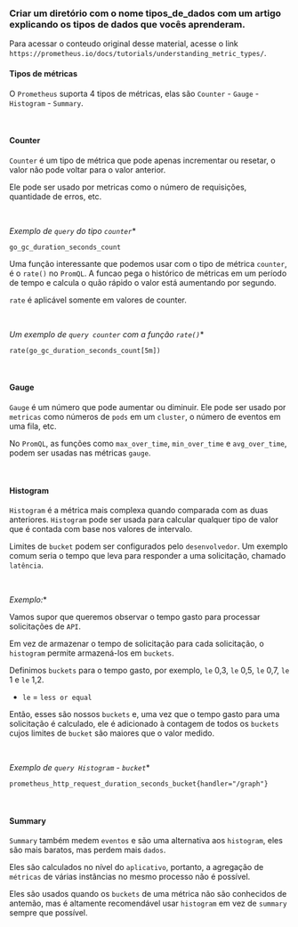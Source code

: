 ### Criar um diretório com o nome tipos_de_dados com um artigo explicando os tipos de dados que vocês aprenderam.

Para acessar o conteudo original desse material, acesse o link `https://prometheus.io/docs/tutorials/understanding_metric_types/`.

#### Tipos de métricas

O `Prometheus` suporta 4 tipos de métricas, elas são `Counter` - `Gauge` - `Histogram` - `Summary`.

&nbsp;

#### Counter

`Counter` é um tipo de métrica que pode apenas incrementar ou resetar, o valor não pode voltar para o valor anterior.

Ele pode ser usado por metricas como o número de requisições, quantidade de erros, etc.

&nbsp;

*_Exemplo de `query` do tipo `counter`_**

```PROMQL
go_gc_duration_seconds_count
```

Uma função interessante que podemos usar com o tipo de métrica `counter`, é o `rate()` no `PromQL`.
A funcao pega o histórico de métricas em um período de tempo e calcula o quão rápido o valor está aumentando por segundo.

`rate` é aplicável somente em valores de counter.

&nbsp;

*_Um exemplo de `query counter` com a função `rate()`_**

```PROMQL
rate(go_gc_duration_seconds_count[5m])
```

&nbsp;
&nbsp;

#### Gauge

`Gauge` é um número que pode aumentar ou diminuir. Ele pode ser usado por `metricas` como números de `pods` em um `cluster`, o número de eventos em uma fila, etc.

No `PromQL`, as funções como `max_over_time`, `min_over_time` e `avg_over_time`, podem ser usadas nas métricas `gauge`.

&nbsp;
&nbsp;

#### Histogram

`Histogram` é a métrica mais complexa quando comparada com as duas anteriores. `Histogram` pode ser usada para calcular qualquer tipo de valor que é contada com base nos valores de intervalo.

Limites de `bucket` podem ser configurados pelo `desenvolvedor`. Um exemplo comum seria o tempo que leva para responder a uma solicitação, chamado `latência`.

&nbsp;

*_Exemplo:_**

Vamos supor que queremos observar o tempo gasto para processar solicitações de `API`.

Em vez de armazenar o tempo de solicitação para cada solicitação, o `histogram` permite armazená-los em `buckets`.

Definimos `buckets` para o tempo gasto, por exemplo, `le` 0,3, `le` 0,5, `le` 0,7, `le` 1 e `le` 1,2.

- `le` = `less or equal`

Então, esses são nossos `buckets` e, uma vez que o tempo gasto para uma solicitação é calculado, ele é adicionado à contagem de todos os `buckets` cujos limites de `bucket` são maiores que o valor medido.

&nbsp;

*_Exemplo de `query Histogram` - `bucket`_**

    prometheus_http_request_duration_seconds_bucket{handler="/graph"}

&nbsp;
&nbsp;

#### Summary

`Summary` também medem `eventos` e são uma alternativa aos `histogram`, eles são mais baratos, mas perdem mais `dados`.

Eles são calculados no nível do `aplicativo`, portanto, a agregação de `métricas` de várias instâncias no mesmo processo não é possível.

Eles são usados ​​quando os `buckets` de uma métrica não são conhecidos de antemão, mas é altamente recomendável usar `histogram` em vez de `summary` sempre que possível.